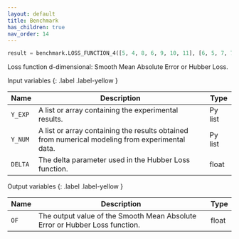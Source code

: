 ```yaml
---
layout: default
title: Benchmark
has_children: true
nav_order: 14
---
```


<!--Don't delete this script-->
<script src="https://polyfill.io/v3/polyfill.min.js?features=es6"></script>
<script id="MathJax-script" async src="https://cdn.jsdelivr.net/npm/mathjax@3/es5/tex-mml-chtml.js"></script>
<!--Don't delete this script-->

```python
result = benchmark.LOSS_FUNCTION_4([5, 4, 8, 6, 9, 10, 11], [6, 5, 7, 7, 9, 9, 12], 1.5)
```

<p align="justify">
Loss function d-dimensional: Smooth Mean Absolute Error or Hubber Loss.
</p>

Input variables
{: .label .label-yellow }

<table style="width:100%">
    <thead>
      <tr>
        <th>Name</th>
        <th>Description</th>
        <th>Type</th>
      </tr>
    </thead>
    <tr>
        <td><code>Y_EXP</code></td>
        <td>A list or array containing the experimental results.</td>
        <td>Py list</td>
    </tr>
    <tr>
        <td><code>Y_NUM</code></td>
        <td>A list or array containing the results obtained from numerical modeling from experimental data.</td>
        <td>Py list</td>
    </tr>
    <tr>
        <td><code>DELTA</code></td>
        <td>The delta parameter used in the Hubber Loss function.</td>
        <td>float</td>
    </tr>
</table>

Output variables
{: .label .label-yellow }

<table style="width:100%">
    <thead>
      <tr>
        <th>Name</th>
        <th>Description</th>
        <th>Type</th>
      </tr>
    </thead>
    <tr>
        <td><code>OF</code></td>
        <td>The output value of the Smooth Mean Absolute Error or Hubber Loss function.</td>
        <td>float</td>
    </tr>
</table>
